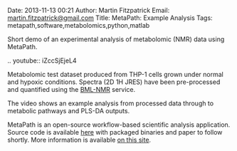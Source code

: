 Date: 2013-11-13 00:21
Author: Martin Fitzpatrick
Email: martin.fitzpatrick@gmail.com
Title: MetaPath: Example Analysis
Tags: metapath,software,metabolomics,python,matlab

Short demo of an experimental analysis of metabolomic (NMR) data using MetaPath. 

.. youtube:: iZccSjEjeL4

Metabolomic test dataset produced from THP-1 cells grown under normal and hypoxic conditions. Spectra (2D 1H JRES) have been pre-processed and quantified using the [BML-NMR](http://bml-nmr.org) service.

The video shows an example analysis from processed data through to metabolic pathways and PLS-DA outputs.

MetaPath is an open-source workflow-based scientific analysis application. Source code is available [here](https://github.com/mfitzp/metapath) with packaged binaries and paper to follow shortly. More information is available [on this site](http://martinfitzpatrick.name/tag/metapath).